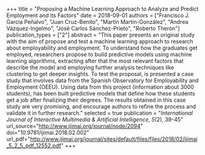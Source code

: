 +++
title = "Proposing a Machine Learning Approach to Analyze and Predict Employment and its Factors"
date = 2018-09-01
authors = ["Francisco J. García Peñalvo", "Juan Cruz-Benito", "Martín Martín-González", "Andrea Vázquez-Ingelmo", "José Carlos Sánchez-Prieto", "Roberto Therón"]
publication_types = ["2"]
abstract = "This paper presents an original study with the aim of propose and test a machine learning approach to research about employability and employment. To understand how the graduates get employed, researchers propose to build predictive models using machine learning algorithms, extracting after that the most relevant factors that describe the model and employing further analysis techniques like clustering to get deeper insights. To test the proposal, is presented a case study that involves data from the Spanish Observatory for Employability and Employment (OEEU). Using data from this project (information about 3000 students), has been built predictive models that define how these students get a job after finalizing their degrees. The results obtained in this case study are very promising, and encourage authors to refine the process and validate it in further research."
selected = true
publication = "*International Journal of Interactive Multimedia & Artificial Intelligence, 5*(2), 39-45"
url_source="http://www.ijimai.org/journal/node/2094"
doi="10.9781/ijimai.2018.02.002"
url_pdf="http://www.ijimai.org/journal/sites/default/files/files/2018/02/ijimai_5_2_5_pdf_12552.pdf"
+++
